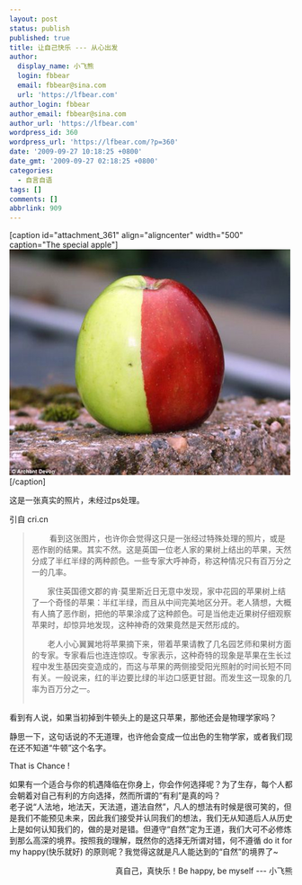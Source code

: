 ```yaml
---
layout: post
status: publish
published: true
title: 让自己快乐 --- 从心出发
author:
  display_name: 小飞熊
  login: fbbear
  email: fbbear@sina.com
  url: 'https://lfbear.com'
author_login: fbbear
author_email: fbbear@sina.com
author_url: 'https://lfbear.com'
wordpress_id: 360
wordpress_url: 'https://lfbear.com/?p=360'
date: '2009-09-27 10:18:25 +0800'
date_gmt: '2009-09-27 02:18:25 +0800'
categories:
  - 自言自语
tags: []
comments: []
abbrlink: 909
---
```

<p>[caption id="attachment_361" align="aligncenter" width="500" caption="The special apple"]<a href="/assets/images/2009/09/16104711387948006.jpg"><img class="size-full wp-image-361" title="16104711387948006" src="/assets/images/2009/09/16104711387948006.jpg" alt="The special apple" width="500" height="402" /></a>[/caption]</p>
<p>这是一张真实的照片，未经过ps处理。</p>
<!--more-->
<p>引自 cri.cn</p>
<blockquote><p>&nbsp;&nbsp;&nbsp;&nbsp;&nbsp;&nbsp;&nbsp; 看到这张图片，也许你会觉得这只是一张经过特殊处理的照片，或是恶作剧的结果。其实不然。这是英国一位老人家的果树上结出的苹果，天然分成了半红半绿的两种颜色。一些专家大呼神奇，称这种情况只有百万分之一的几率。</p>
<p>　　家住英国德文郡的肯&middot;莫里斯近日无意中发现，家中花园的苹果树上结了一个奇怪的苹果：半红半绿，而且从中间完美地区分开。老人猜想，大概有人搞了恶作剧，把他的苹果涂成了这种颜色。可是当他走近果树仔细观察苹果时，却惊异地发现，这种神奇的效果竟然是天然形成的。</p>
<p>　　老人小心翼翼地将苹果摘下来，带着苹果请教了几名园艺师和果树方面的专家。专家看后也连连惊叹。专家表示，这种奇特的现象是苹果在生长过程中发生基因突变造成的，而这与苹果的两侧接受阳光照射的时间长短不同有关。一般说来，红的半边要比绿的半边口感更甘甜。而发生这一现象的几率为百万分之一。<br />
&nbsp;</p></blockquote>
<p>看到有人说，如果当初掉到牛顿头上的是这只苹果，那他还会是物理学家吗？</p>
<p>静思一下，这句话说的不无道理，也许他会变成一位出色的生物学家，或者我们现在还不知道&ldquo;牛顿&rdquo;这个名字。</p>
<p>That is Chance !</p>
<p>如果有一个适合与你的机遇降临在你身上，你会作何选择呢？为了生存，每个人都会朝着对自己有利的方向选择，然而所谓的&ldquo;有利&rdquo;是真的吗？<br />
老子说&ldquo;人法地，地法天，天法道，道法自然&rdquo;，凡人的想法有时候是很可笑的，但是我们不能预见未来，因此我们接受并认同我们的想法，我们无从知道后人从历史上是如何认知我们的，做的是对是错。但遵守&ldquo;自然&rdquo;定为王道，我们大可不必修炼到那么高深的境界。按照我的理解，既然你的选择无所谓对错，何不遵循 do it for my happy(快乐就好) 的原则呢？我觉得这就是凡人能达到的&ldquo;自然&rdquo;的境界了~</p>
<p style="text-align: right;">真自己，真快乐！Be happy, be myself --- 小飞熊</p>
